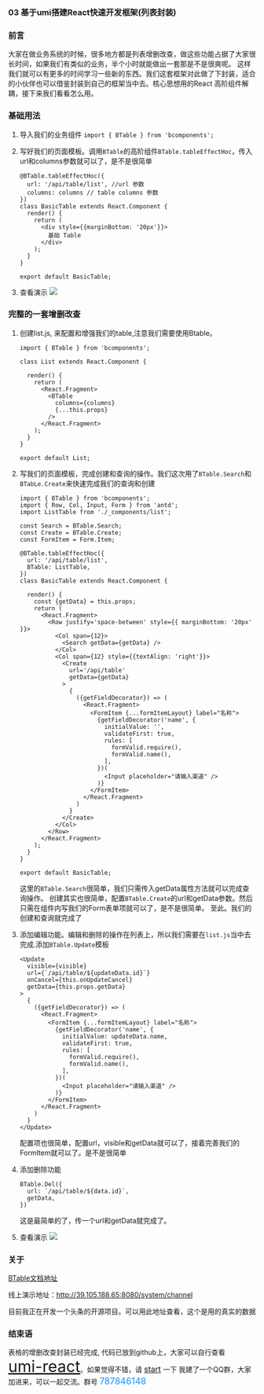 ### 03 基于umi搭建React快速开发框架(列表封装)

### 前言
大家在做业务系统的时候，很多地方都是列表增删改查，做这些功能占据了大家很长时间，如果我们有类似的业务，半个小时就能做出一套那是不是很爽呢。
这样我们就可以有更多的时间学习一些新的东西。我们这套框架对此做了下封装，适合的小伙伴也可以借鉴封装到自己的框架当中去。核心思想用的React
高阶组件解耦，接下来我们看看怎么用。

### 基础用法
  1. 导入我们的业务组件
    ```
    import { BTable } from 'bcomponents';
    ```
  2. 写好我们的页面模板。调用`BTable`的高阶组件`BTable.tableEffectHoc`，传入url和columns参数就可以了，是不是很简单

      ```
      @BTable.tableEffectHoc({
        url: '/api/table/list', //url 参数
        columns: columns // table columns 参数
      })
      class BasicTable extends React.Component {
        render() {
          return (
            <div style={{marginBottom: '20px'}}>
              基础 Table
            </div>
          );
        }
      }

      export default BasicTable;

      ```

  3. 查看演示
    ![](https://img2018.cnblogs.com/blog/588767/201811/588767-20181121114106825-813466197.gif)


### 完整的一套增删改查
  1. 创建list.js, 来配置和增强我们的table,注意我们需要使用Btable。

      ```
      import { BTable } from 'bcomponents';

      class List extends React.Component {

        render() {
          return (
            <React.Fragment>
              <BTable
                columns={columns}
                {...this.props}
              />
            </React.Fragment>
          );
        }
      }

      export default List;
      ```

  2. 写我们的页面模板，完成创建和查询的操作。我们这次用了`BTable.Search`和`BTabLe.Create`来快速完成我们的查询和创建

      ```
      import { BTable } from 'bcomponents';
      import { Row, Col, Input, Form } from 'antd';
      import ListTable from './_components/list';

      const Search = BTable.Search;
      const Create = BTable.Create;
      const FormItem = Form.Item;

      @BTable.tableEffectHoc({
        url: '/api/table/list',
        BTable: ListTable,
      })
      class BasicTable extends React.Component {

        render() {
          const {getData} = this.props;
          return (
            <React.Fragment>
              <Row justify='space-between' style={{ marginBottom: '20px' }}>
                <Col span={12}>
                  <Search getData={getData} />
                </Col>
                <Col span={12} style={{textAlign: 'right'}}>
                  <Create
                    url='/api/table'
                    getData={getData}
                  >
                    {
                      ({getFieldDecorator}) => (
                        <React.Fragment>
                          <FormItem {...formItemLayout} label="名称">
                            {getFieldDecorator('name', {
                              initialValue: '',
                              validateFirst: true,
                              rules: [
                                formValid.require(),
                                formValid.name(),
                              ],
                            })(
                              <Input placeholder="请输入渠道" />
                            )}
                          </FormItem>
                        </React.Fragment>
                      )
                    }
                  </Create>
                </Col>
              </Row>
            </React.Fragment>
          );
        }
      }

      export default BasicTable;
      ```
      这里的`BTable.Search`很简单，我们只需传入getData属性方法就可以完成查询操作。
      创建其实也很简单，配置`BTable.Create`的url和getData参数。然后只需在组件内写我们的Form表单项就可以了，是不是很简单。
      至此。我们的创建和查询就完成了
  3. 添加编辑功能。编辑和删除的操作在列表上，所以我们需要在`list.js`当中去完成.添加`BTable.Update`模板

      ```
      <Update
        visible={visible}
        url={`/api/table/${updateData.id}`}
        onCancel={this.onUpdateCancel}
        getData={this.props.getData}
      >
        {
          ({getFieldDecorator}) => (
            <React.Fragment>
              <FormItem {...formItemLayout} label="名称">
                {getFieldDecorator('name', {
                  initialValue: updateData.name,
                  validateFirst: true,
                  rules: [
                    formValid.require(),
                    formValid.name(),
                  ],
                })(
                  <Input placeholder="请输入渠道" />
                )}
              </FormItem>
            </React.Fragment>
          )
        }
      </Update>
      ```
      配置项也很简单，配置url，visible和getData就可以了，接着完善我们的FormItem就可以了。是不是很简单
  4. 添加删除功能

      ```
      BTable.Del({
        url: `/api/table/${data.id}`,
        getData,
      })
      ```
      这是最简单的了，传一个url和getData就完成了。
  5. 查看演示
    ![](https://img2018.cnblogs.com/blog/588767/201811/588767-20181121114100741-1771078079.gif)


### 关于
  [BTable文档地址](https://github.com/jiechud/umi-react/blob/master/src/bcomponents/b-table/Readme.md)

  线上演示地址：http://39.105.188.65:8080/system/channel

  目前我正在开发一个头条的开源项目。可以用此地址查看，这个是用的真实的数据

### 结束语
  表格的增删改查封装已经完成, 代码已放到github上，大家可以自行查看<font color=#1890ff size=6>[umi-react](https://github.com/jiechud/umi-react)</font>。如果觉得不错，请 <font color=#1890ff size=3>[start](https://github.com/jiechud/umi-react) </font>一下
  我建了一个QQ群，大家加进来，可以一起交流。群号 <font color=#1890ff size=4>787846148</font>
